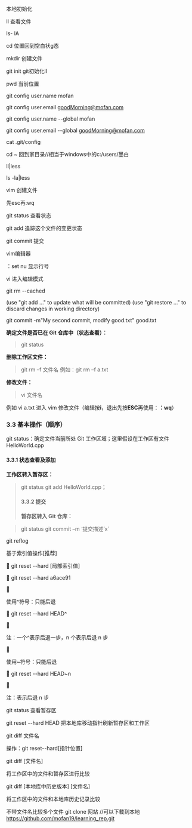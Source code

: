 本地初始化

ll  查看文件

ls- lA

cd 位置回到空白状g态

mkdir  创建文件

git init   git初始化ll 

pwd 当前位置

git config user.name  mofan 

git config user.email goodMorning@mofan.com

git config user.name --global mofan 

git config user.email --global goodMorning@mofan.com

cat .git/config  

cd ~ 回到家目录//相当于windows中的c:/users/墨白

ll|less

ls -la|less

vim 创建文件

先esc再:wq

git status 查看状态

git add 追踪这个文件的变更状态

git commit 提交

vim编辑器

：set nu 显示行号

vi 进入编辑模式

git rm --cached 

 (use "git add <file>..." to update what will be committed)
  (use "git restore <file>..." to discard changes in working directory)

git commit -m"My second commit, modify good.txt" good.txt

**确定文件是否已在 Git 仓库中（状态查看）：**

> git status

**删除工作区文件：**

> git rm –f 文件名 例如：git rm –f a.txt

**修改文件：**

> vi 文件名

例如 vi a.txt
进入 vim 修改文件（编辑按**i**，退出先按**ESC**再使用：**：wq**）

### 3.3 基本操作（顺序）
git status：确定文件当前所处 Git 工作区域；这里假设在工作区有文件 HelloWorld.cpp
#### 3.3.1 状态查看及添加
**工作区转入暂存区：** 

> git status
> git add HelloWorld.cpp；
> #### 3.3.2  提交
> **暂存区转入 Git 仓库：**

> git status git commit –m ‘提交描述’x`

git reflog

基于索引值操作[推荐] 

 git reset --hard [局部索引值] 

 git reset --hard a6ace91 

 

使用^符号：只能后退 

 git reset --hard HEAD^ 

 

注：一个^表示后退一步，n 个表示后退 n 步 

 

使用~符号：只能后退 

 git reset --hard HEAD~n 

 

注：表示后退 n 步

git status 查看暂存区

git reset --hard HEAD 把本地库移动指针刷新暂存区和工作区	

git diff 文件名

操作：git reset--hard[指针位置]

git diff [文件名] 

将工作区中的文件和暂存区进行比较 

git diff [本地库中历史版本] [文件名] 

将工作区中的文件和本地库历史记录比较 

不带文件名比较多个文件
git  clone 网站 //可以下载到本地
https://github.com/mofan19/learning_rep.git
